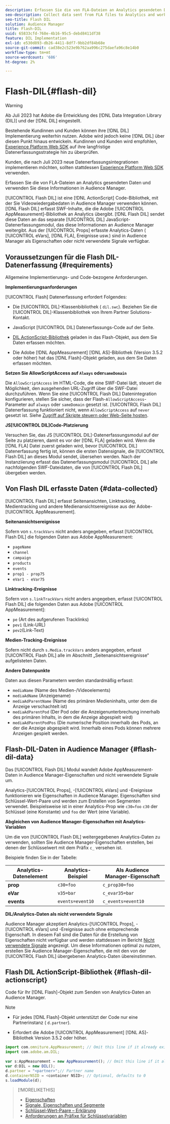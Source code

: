 ```yaml
---
description: Erfassen Sie die von FLA-Dateien an Analytics gesendeten Daten und verwenden Sie diese Informationen in Audience Manager.
seo-description: Collect data sent from FLA files to Analytics and work with that information in Audience Manager.
seo-title: Flash DIL
solution: Audience Manager
title: Flash-DIL
uuid: 65833cfd-768e-4b16-95c5-debd8411df38
feature: DIL Implementation
exl-id: e530d893-db26-4411-8df7-9bb2df84b68e
source-git-commit: cad38e2c523e9b762aa996c275daefa96c8e14b0
workflow-type: tm+mt
source-wordcount: '686'
ht-degree: 2%

---
```


# Flash-DIL{#flash-dil}

>[!WARNING]
>
>Ab Juli 2023 hat Adobe die Entwicklung des [!DNL Data Integration Library (DIL)] und der [!DNL DIL] eingestellt.
>
>Bestehende Kundinnen und Kunden können ihre [!DNL DIL] Implementierung weiterhin nutzen. Adobe wird jedoch keine [!DNL DIL] über diesen Punkt hinaus entwickeln. Kundinnen und Kunden wird empfohlen, [Experience Platform Web SDK](https://experienceleague.adobe.com/docs/experience-platform/edge/home.html?lang=en) auf ihre langfristige Datenerfassungsstrategie hin zu überprüfen.
>
>Kunden, die nach Juli 2023 neue Datenerfassungsintegrationen implementieren möchten, sollten stattdessen [Experience Platform Web SDK](https://experienceleague.adobe.com/docs/experience-platform/edge/home.html?lang=en) verwenden.

Erfassen Sie die von FLA-Dateien an Analytics gesendeten Daten und verwenden Sie diese Informationen in Audience Manager.

<!-- 

c_flash_dil_toc.xml

 -->

[!UICONTROL Flash DIL] ist eine [!DNL ActionScript] Code-Bibliothek, mit der Sie Videowiedergabedaten in Audience Manager verwenden können. [!DNL Flash DIL] erfasst SWF-Inhalte, die die Adobe [!UICONTROL AppMeasurement]-Bibliothek an Analytics übergibt. [!DNL Flash DIL] sendet diese Daten an das separate [!UICONTROL DIL] JavaScript-Datenerfassungsmodul, das diese Informationen an Audience Manager weitergibt. Aus der [!UICONTROL Props] erfasste Analytics-Daten ( [!UICONTROL eVars], [!DNL FLA], Ereignisse usw.) sind in Audience Manager als Eigenschaften oder nicht verwendete Signale verfügbar.

## Voraussetzungen für die Flash DIL-Datenerfassung {#requirements}

Allgemeine Implementierungs- und Code-bezogene Anforderungen.

<!-- 

c_flash_dil_intro.xml

 -->

**Implementierungsanforderungen**

[!UICONTROL Flash] Datenerfassung erfordert Folgendes:

* Die [!UICONTROL DIL]-Klassenbibliothek ( `dil.swc`). Beziehen Sie die [!UICONTROL DIL]-Klassenbibliothek von Ihrem Partner Solutions-Kontakt.

* JavaScript [!UICONTROL DIL] Datenerfassungs-Code auf der Seite.
* [DIL ActionScript-Bibliothek](../dil/dil-flash.md#flash-dil-actionscript) geladen in das Flash-Objekt, aus dem Sie Daten erfassen möchten.
* Die Adobe [!DNL AppMeasurement] [!DNL AS]-Bibliothek (Version 3.5.2 oder höher) hat das [!DNL Flash]-Objekt geladen, aus dem Sie Daten erfassen möchten.

**Setzen Sie AllowScriptAccess auf `Always` oder`sameDomain`**

Die `AllowScriptAccess` im HTML-Code, die eine SWF-Datei lädt, steuert die Möglichkeit, den ausgehenden URL-Zugriff über die SWF-Datei durchzuführen. Wenn Sie eine [!UICONTROL Flash DIL] Datenintegration konfigurieren, stellen Sie sicher, dass der Flash-`AllowScriptAccess`-Parameter auf `always` oder `sameDomain` gesetzt ist. [!UICONTROL Flash DIL] Datenerfassung funktioniert nicht, wenn `AllowScriptAccess` auf `never` gesetzt ist. Siehe [Zugriff auf Skripte steuern oder Web-Seite hosten](https://helpx.adobe.com/flash/kb/control-access-scripts-host-web.html).

**JS[!UICONTROL DIL]Code-Platzierung**

Versuchen Sie, das JS [!UICONTROL DIL]-Datenerfassungsmodul auf der Seite zu platzieren, damit es vor der [!DNL FLA] geladen wird. Wenn die [!DNL FLA] Datei zuerst geladen wird, bevor [!UICONTROL DIL] Datenerfassung fertig ist, können die ersten Datensignale, die [!UICONTROL Flash DIL] an dieses Modul sendet, übersehen werden. Nach der Instanziierung erfasst das Datenerfassungsmodul [!UICONTROL DIL] alle nachfolgenden SWF-Dateidaten, die von [!UICONTROL Flash DIL] übergeben werden.

## Von Flash DIL erfasste Daten {#data-collected}

[!UICONTROL Flash DIL] erfasst Seitenansichten, Linktracking, Medientracking und andere Medienansichtsereignisse aus der Adobe-[!UICONTROL AppMeasurement].

<!-- 

r_flash_dil_data_collected.xml

 -->

**Seitenansichtsereignisse**

Sofern von `s.trackVars` nicht anders angegeben, erfasst [!UICONTROL Flash DIL] die folgenden Daten aus Adobe AppMeasurement:

* `pageName`
* `channel`
* `campaign`
* `products`
* `events`
* `prop1 - prop75`
* `eVar1 - eVar75`

**Linktracking-Ereignisse**

Sofern von `s.linkTrackVars` nicht anders angegeben, erfasst [!UICONTROL Flash DIL] die folgenden Daten aus Adobe [!UICONTROL AppMeasurement]:

* `pe` (Art des aufgerufenen Tracklinks)
* `pev1` (Link-URL)
* `pev2`(Link-Text)

**Medien-Tracking-Ereignisse**

Sofern nicht durch `s.Media.trackVars` anders angegeben, erfasst [!UICONTROL Flash DIL] alle im Abschnitt „Seitenansichtsereignisse“ aufgelisteten Daten.

**Andere Datenpunkte**

Daten aus diesen Parametern werden standardmäßig erfasst:

* `mediaName` (Name des Medien-/Videoelements)
* `mediaAdName` (Anzeigename)
* `mediaAdParentName` (Name des primären Medieninhalts, unter dem die Anzeige verschachtelt ist)
* `mediaAdParentPod` (Der Pod oder die Anzeigenunterbrechung innerhalb des primären Inhalts, in dem die Anzeige abgespielt wird)
* `mediaAdParentPodPos` (Die numerische Position innerhalb des Pods, an der die Anzeige abgespielt wird. Innerhalb eines Pods können mehrere Anzeigen gespielt werden.

## Flash-DIL-Daten in Audience Manager {#flash-dil-data}

Das [!UICONTROL Flash DIL] Modul wandelt Adobe AppMeasurement-Daten in Audience Manager-Eigenschaften und nicht verwendete Signale um.

<!-- 

c_flash_dil_in_aam.xml

 -->

Analytics-[!UICONTROL Props], -[!UICONTROL eVars] und -Ereignisse funktionieren wie Eigenschaften in Audience Manager. Eigenschaften sind Schlüssel-Wert-Paare und werden zum Erstellen von Segmenten verwendet. Beispielsweise ist in einer Analytics-Prop wie `c30=foo` `c30` der Schlüssel (eine Konstante) und `foo` der Wert (eine Variable).

**Abgleichen von Audience Manager-Eigenschaften mit Analytics-Variablen**

Um die von [!UICONTROL Flash DIL] weitergegebenen Analytics-Daten zu verwenden, sollten Sie Audience Manager-Eigenschaften erstellen, bei denen der Schlüsselwert mit dem Präfix `c_` versehen ist.

Beispiele finden Sie in der Tabelle:

| Analytics-Datenelement | Analytics-Beispiel | Als Audience Manager-Eigenschaft |
|---|---|---|
| **prop** | `c30=foo` | `c_prop30=foo` |
| **eVar** | `v35=bar` | `c_evar35=bar` |
| **events** | `events=event10` | `c_events=event10` |

**DIL/Analytics-Daten als nicht verwendete Signale**

Audience Manager akzeptiert Analytics-[!UICONTROL Props], -[!UICONTROL eVars] und -Ereignisse auch ohne entsprechende Eigenschaft. In diesem Fall sind die Daten für die Erstellung von Eigenschaften nicht verfügbar und werden stattdessen im Bericht [Nicht verwendete Signale](../reporting/dynamic-reports/unused-signals.md) angezeigt. Um diese Informationen optimal zu nutzen, erstellen Sie Audience Manager-Eigenschaften, die mit den von der [!UICONTROL Flash DIL] übergebenen Analytics-Daten übereinstimmen.

## Flash DIL ActionScript-Bibliothek {#flash-dil-actionscript}

Code für Ihr [!DNL Flash]-Objekt zum Senden von Analytics-Daten an Audience Manager.

<!-- 

r_flash_dil_actionscript.xml

 -->

>[!NOTE]
>
>* Für jedes [!DNL Flash]-Objekt unterstützt der Code nur eine Partnerinstanz ( `d.partner`).
>
>* Erfordert die Adobe [!UICONTROL AppMeasurement] [!DNL AS]-Bibliothek Version 3.5.2 oder höher.

```js
import com.omniture.AppMeasurement; // Omit this line if it already exists in the code 
import com.adobe.am.DIL; 
  
var s:AppMeasurement = new AppMeasurement(); // Omit this line if it already exists in the code 
var d:DIL = new DIL(); 
d.partner = "<partner>";// Partner name 
d.containerNSID = <container NSID>; // Optional, defaults to 0 
s.loadModule(d);
```

>[!MORELIKETHIS]
>
>* [Eigenschaften](../features/traits/trait-details-page.md)
>* [Signale, Eigenschaften und Segmente](../reference/signal-trait-segment.md)
>* [Schlüssel-Wert-Paare – Erklärung](../reference/key-value-pairs-explained.md)
>* [Anforderungen an Präfixe für Schlüsselvariablen](../features/traits/trait-variable-prefixes.md)
